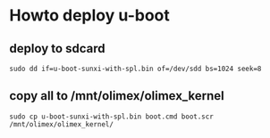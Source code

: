 # Howto deploy u-boot

## deploy to sdcard

`sudo dd if=u-boot-sunxi-with-spl.bin of=/dev/sdd bs=1024 seek=8`

## copy all to /mnt/olimex/olimex_kernel

`sudo cp u-boot-sunxi-with-spl.bin boot.cmd boot.scr /mnt/olimex/olimex_kernel/`
